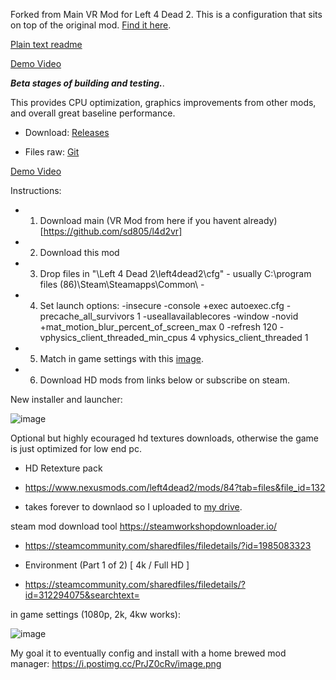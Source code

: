 
Forked from Main VR Mod for Left 4 Dead 2. This is a configuration that sits on top of the original mod. [Find it here](https://github.com/sd805/l4d2vr). 

[Plain text readme](https://github.com/samfisherirl/Left4Dead2VR_HD_Remaster/blob/main/L4D2VR%20files/README.md)

[Demo Video](https://youtu.be/rcQBNVXs6Fg?t=44)

***Beta stages of building and testing.***. 

This provides CPU optimization, graphics improvements from other mods, and overall great baseline performance. 

- Download: [Releases](https://github.com/samfisherirl/Left4Dead2VR_HD_Remaster/releases)

- Files raw:  [Git](https://github.com/samfisherirl/Left4Dead2VR_HD_Remaster/tree/VR-HD-Remastered/l4d2%20-%20left4dead2%20-%20cfg)

[Demo Video](https://youtu.be/rcQBNVXs6Fg?t=44)

Instructions: 

- 1) Download main (VR Mod from here if you havent already)[https://github.com/sd805/l4d2vr] 

- 2) Download this mod

- 3) Drop files in   "\Left 4 Dead 2\left4dead2\cfg" - usually C:\program files (86)\Steam\Steamapps\Common\ -

- 4) Set launch options:
-insecure  -console +exec autoexec.cfg -precache_all_survivors 1  -useallavailablecores -window -novid +mat_motion_blur_percent_of_screen_max 0 -refresh 120 -vphysics_client_threaded_min_cpus 4   vphysics_client_threaded 1

- 5) Match in game settings with this [image](https://user-images.githubusercontent.com/98753696/174659081-3de58da0-b556-4843-a8f1-eca6a13aeeec.png). 

- 6) Download HD mods from links below or subscribe on steam. 

New installer and launcher: 

![image](https://user-images.githubusercontent.com/98753696/175767731-08b20410-3bea-40fc-972f-b2a3977eceb1.png)


Optional but highly ecouraged hd textures downloads, otherwise the game is just optimized for low end pc. 

 - HD Retexture pack
 - https://www.nexusmods.com/left4dead2/mods/84?tab=files&file_id=132

 - takes forever to downlaod so I uploaded to [my drive](https://drive.google.com/file/d/1OZ03HK9a5lNiir3I9vPcJLxOqWUDNNBj/view?usp=sharing). 

steam mod download tool https://steamworkshopdownloader.io/

 - https://steamcommunity.com/sharedfiles/filedetails/?id=1985083323 
 - Environment (Part 1 of 2) [ 4k / Full HD ]

 - https://steamcommunity.com/sharedfiles/filedetails/?id=312294075&searchtext=

in game settings (1080p, 2k, 4kw works):

![image](https://user-images.githubusercontent.com/98753696/174659081-3de58da0-b556-4843-a8f1-eca6a13aeeec.png)

My goal it to eventually config and install with a home brewed mod manager:
 https://i.postimg.cc/PrJZ0cRv/image.png


